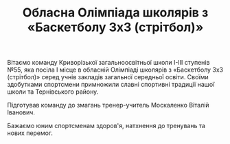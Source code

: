 ﻿---
title: Обласна Олімпіада школярів з «Баскетболу 3х3 (стрітбол)»
---

Вітаємо команду Криворізької загальноосвітньої школи І-ІІІ ступенів №55, яка посіла І місце в обласній Олімпіаді школярів з «Баскетболу 3х3 (стрітбол)» серед учнів закладів загальної середньої освіти. Своїми здобутками спортсмени примножили славні спортивні традиції нашої школи та Тернівського району.

Підготував команду до змагань тренер-учитель Москаленко Віталій Іванович.

Бажаємо юним спортсменам здоров'я, натхнення до тренувань та нових перемог.

<slideshow />

